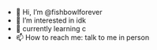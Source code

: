 - 👋 Hi, I’m @fishbowlforever
- 👀 I’m interested in idk
- 🌱 currently learning c
- 📫 How to reach me: talk to me in person

<!---
fishbowlforever/fishbowlforever is a special repository because its `README.md` (this file) appears on your GitHub profile.
You can click the Preview link to take a look at your changes.
--->
